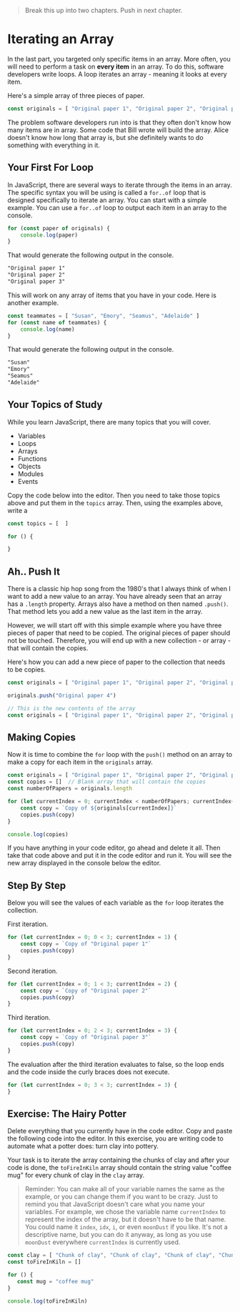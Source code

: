 > Break this up into two chapters. Push in next chapter.


# Iterating an Array

In the last part, you targeted only specific items in an array. More often, you will need to perform a task on **every item** in an array. To do this, software developers write loops. A loop iterates an array - meaning it looks at every item.

Here's a simple array of three pieces of paper.

```js
const originals = [ "Original paper 1", "Original paper 2", "Original paper 3"]
```

The problem software developers run into is that they often don't know how many items are in array. Some code that Bill wrote will build the array. Alice doesn't know how long that array is, but she definitely wants to do something with everything in it.

## Your First For Loop

In JavaScript, there are several ways to iterate through the items in an array.  The specific syntax you will be using is called a `for..of` loop that is designed specifically to iterate an array. You can start with a simple example. You can use a `for..of` loop to output each item in an array to the console.

```js
for (const paper of originals) {
	console.log(paper)
}
```

That would generate the following output in the console.

```html
"Original paper 1"
"Original paper 2"
"Original paper 3"
```

This will work on any array of items that you have in your code. Here is another example.

```js
const teammates = [ "Susan", "Emory", "Seamus", "Adelaide" ]
for (const name of teammates) {
	console.log(name)
}
```

That would generate the following output in the console.

```html
"Susan"
"Emory"
"Seamus"
"Adelaide"
```

## Your Topics of Study

While you learn JavaScript, there are many topics that you will cover.

* Variables
* Loops
* Arrays
* Functions
* Objects
* Modules
* Events

Copy the code below into the editor. Then you need to take those topics above and put them in the `topics` array. Then, using the examples above, write a 

```js
const topics = [  ]

for () {

}
```

## Ah.. Push It

There is a classic hip hop song from the 1980's that I always think of when I want to add a new value to an array. You have already seen that an array has a `.length` property. Arrays also have a method on then named `.push()`. That method lets you add a new value as the last item in the array.

However, we will start off with this simple example where you have three pieces of paper that need to be copied. The original pieces of paper should not be touched. Therefore, you will end up with a new collection - or array - that will contain the copies.

Here's how you can add a new piece of paper to the collection that needs to be copies.

```js
const originals = [ "Original paper 1", "Original paper 2", "Original paper 3" ]

originals.push("Original paper 4")

// This is the new contents of the array
const originals = [ "Original paper 1", "Original paper 2", "Original paper 3", "Original paper 4"]
```

## Making Copies

Now it is time to combine the `for` loop with the `push()` method on an array to make a copy for each item in the `originals` array.

```js
const originals = [ "Original paper 1", "Original paper 2", "Original paper 3" ]
const copies = []  // Blank array that will contain the copies
const numberOfPapers = originals.length

for (let currentIndex = 0; currentIndex < numberOfPapers; currentIndex++) {
	const copy = `Copy of ${originals[currentIndex]}`
	copies.push(copy)
}

console.log(copies)
```

If you have anything in your code editor, go ahead and delete it all. Then take that code above and put it in the code editor and run it. You will see the new array displayed in the console below the editor.

## Step By Step

Below you will see the values of each variable as the `for` loop iterates the collection.

First iteration.

```js
for (let currentIndex = 0; 0 < 3; currentIndex = 1) {
	const copy = `Copy of "Original paper 1"`
	copies.push(copy)
}
```

Second iteration.

```js
for (let currentIndex = 0; 1 < 3; currentIndex = 2) {
	const copy = `Copy of "Original paper 2"`
	copies.push(copy)
}
```

Third iteration.

```js
for (let currentIndex = 0; 2 < 3; currentIndex = 3) {
	const copy = `Copy of "Original paper 3"`
	copies.push(copy)
}
```

The evaluation after the third iteration evaluates to false, so the loop ends and the code inside the curly braces does not execute.

```js
for (let currentIndex = 0; 3 < 3; currentIndex = 3) {
}
```

## Exercise: The Hairy Potter

Delete everything that you currently have in the code editor. Copy and paste the following code into the editor. In this exercise, you are writing code to automate what a potter does: turn clay into pottery.

Your task is to iterate the array containing the chunks of clay and after your code is done, the `toFireInKiln` array should contain the string value "coffee mug" for every chunk of clay in the `clay` array.

> Reminder: You can make all of your variable names the same as the example, or you can change them if you want to be crazy. Just to remind you that JavaScript doesn't care what you name your variables. For example, we chose the variable name `currentIndex` to represent the index of the array, but it doesn't have to be that name. You could name it `index`, `idx`, `i`, or even `moonDust` if you like. It's not a descriptive name, but you can do it anyway, as long as you use `moonDust` everywhere `currentIndex` is currently used.

```js
const clay = [ "Chunk of clay", "Chunk of clay", "Chunk of clay", "Chunk of clay" ]
const toFireInKiln = []

for () {
   const mug = "coffee mug"
}

console.log(toFireInKiln)
```



<!--stackedit_data:
eyJoaXN0b3J5IjpbMjM2OTM3NTkwLC0zNDI3NTYwNjksMTA3Nz
ExODExNywyOTgwOTMwMjAsLTE4Nzc5MjM0NzBdfQ==
-->